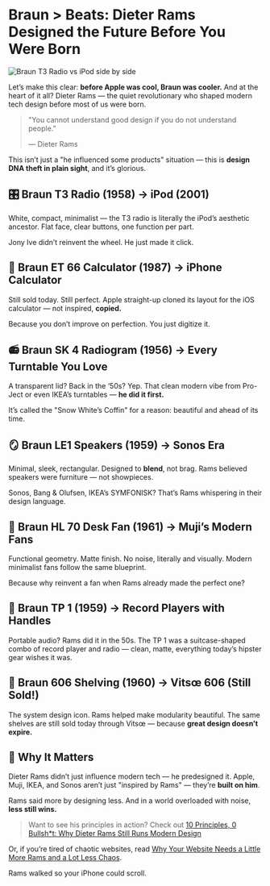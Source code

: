# Braun > Beats: Dieter Rams Designed the Future Before You Were Born

![Braun T3 Radio vs iPod side by side](/images/braun-ipod.png)

Let’s make this clear: **before Apple was cool, Braun was cooler.** And at the heart of it all? Dieter Rams — the quiet revolutionary who shaped modern tech design before most of us were born.

> "You cannot understand good design if you do not understand people."
>
> — Dieter Rams

This isn’t just a "he influenced some products" situation — this is **design DNA theft in plain sight**, and it’s glorious.



## 🎛️ Braun T3 Radio (1958) → iPod (2001)

White, compact, minimalist — the T3 radio is literally the iPod’s aesthetic ancestor. Flat face, clear buttons, one function per part. 

Jony Ive didn’t reinvent the wheel. He just made it click.



## 🧮 Braun ET 66 Calculator (1987) → iPhone Calculator

Still sold today. Still perfect. Apple straight-up cloned its layout for the iOS calculator — not inspired, **copied.**

Because you don’t improve on perfection. You just digitize it.



## 📻 Braun SK 4 Radiogram (1956) → Every Turntable You Love

A transparent lid? Back in the ‘50s? Yep. That clean modern vibe from Pro-Ject or even IKEA’s turntables — **he did it first.**

It’s called the "Snow White’s Coffin" for a reason: beautiful and ahead of its time.



## 🪞 Braun LE1 Speakers (1959) → Sonos Era

Minimal, sleek, rectangular. Designed to **blend**, not brag. Rams believed speakers were furniture — not showpieces.

Sonos, Bang & Olufsen, IKEA’s SYMFONISK? That’s Rams whispering in their design language.



## 🧊 Braun HL 70 Desk Fan (1961) → Muji’s Modern Fans

Functional geometry. Matte finish. No noise, literally and visually. Modern minimalist fans follow the same blueprint.

Because why reinvent a fan when Rams already made the perfect one?



## 🧳 Braun TP 1 (1959) → Record Players with Handles

Portable audio? Rams did it in the 50s. The TP 1 was a suitcase-shaped combo of record player and radio — clean, matte, everything today’s hipster gear wishes it was.



## 📐 Braun 606 Shelving (1960) → Vitsœ 606 (Still Sold!)

The system design icon. Rams helped make modularity beautiful. The same shelves are still sold today through Vitsœ — because **great design doesn’t expire.**



## 🧠 Why It Matters

Dieter Rams didn’t just influence modern tech — he predesigned it. Apple, Muji, IKEA, and Sonos aren’t just "inspired by Rams" — they’re **built on him**.

Rams said more by designing less. And in a world overloaded with noise, **less still wins.**



> Want to see his principles in action? Check out [10 Principles, 0 Bullsh*t: Why Dieter Rams Still Runs Modern Design](/blog/10-Principles)

Or, if you’re tired of chaotic websites, read [Why Your Website Needs a Little More Rams and a Lot Less Chaos](/blog/majesty).

Rams walked so your iPhone could scroll.
